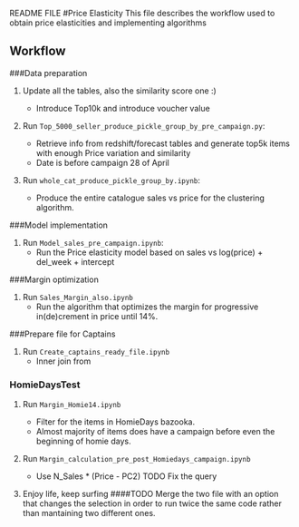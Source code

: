 README FILE
#Price Elasticity
This file describes the workflow used to obtain price elasticities and implementing algorithms
## Workflow

###Data preparation
1) Update all the tables, also the similarity score one :) 
   * Introduce Top10k and introduce voucher value
2) Run `Top_5000_seller_produce_pickle_group_by_pre_campaign.py`: 
    * Retrieve info from redshift/forecast tables and generate top5k items with enough Price variation and similarity
    * Date is before campaign 28 of April
   
3) Run `whole_cat_produce_pickle_group_by.ipynb`:

    * Produce the entire catalogue sales vs price for the clustering algorithm. 

###Model implementation
1) Run `Model_sales_pre_campaign.ipynb`:
   * Run the Price elasticity model based on sales vs log(price) + del_week + intercept

###Margin optimization   
1) Run `Sales_Margin_also.ipynb`
   * Run the algorithm that optimizes the margin for progressive in(de)crement in price until 14%.

###Prepare file for Captains
1) Run `Create_captains_ready_file.ipynb`
   * Inner join from 
### HomieDaysTest   
1) Run `Margin_Homie14.ipynb`
   * Filter for the items in HomieDays bazooka.
   * Almost majority of items does have a campaign before even the beginning of homie days.
2) Run `Margin_calculation_pre_post_Homiedays_campaign.ipynb`
    * Use N_Sales * (Price - PC2) 
   TODO Fix the query
   
   
1) Enjoy life, keep surfing
####TODO
Merge the two file with an option that changes the selection in order to run twice the same code rather than mantaining two different ones.


